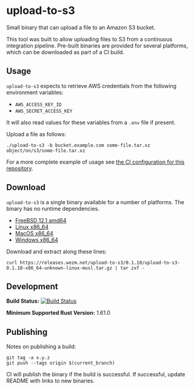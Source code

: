 upload-to-s3
============

Small binary that can upload a file to an Amazon S3 bucket.

This tool was built to allow uploading files to S3 from a continuous
integration pipeline. Pre-built binaries are provided for several platforms,
which can be downloaded as part of a CI build.

Usage
-----

`upload-to-s3` expects to retrieve AWS credentials from the following
environment variables:

* `AWS_ACCESS_KEY_ID`
* `AWS_SECRET_ACCESS_KEY`

It will also read values for these variables from a `.env` file if present.

Upload a file as follows:

    ./upload-to-s3 -b bucket.example.com some-file.tar.xz object/on/s3/some-file.tar.xz

For a more complete example of usage see [the CI configuration for this
repository][repo].


Download
--------

`upload-to-s3` is a single binary available for a number of platforms. The binary
has no runtime dependencies.

* [FreeBSD 12.1 amd64](https://releases.wezm.net/upload-to-s3/0.1.10/upload-to-s3-0.1.10-amd64-unknown-freebsd.tar.gz)
* [Linux x86\_64](https://releases.wezm.net/upload-to-s3/0.1.10/upload-to-s3-0.1.10-x86_64-unknown-linux-musl.tar.gz)
* [MacOS x86\_64](https://releases.wezm.net/upload-to-s3/0.1.10/upload-to-s3-0.1.10-x86_64-apple-darwin.tar.gz)
* [Windows x86\_64](https://releases.wezm.net/upload-to-s3/0.1.10/upload-to-s3-0.1.10-x86_64-pc-windows-msvc.zip)

Download and extract along these lines:

    curl https://releases.wezm.net/upload-to-s3/0.1.10/upload-to-s3-0.1.10-x86_64-unknown-linux-musl.tar.gz | tar zxf -

Development
-----------

**Build Status:** [![Build Status](https://api.cirrus-ci.com/github/wezm/upload-to-s3.svg)](https://cirrus-ci.com/github/wezm/upload-to-s3)

**Minimum Supported Rust Version:** 1.61.0

Publishing
----------

Notes on publishing a build:

    git tag -a x.y.z
    git push --tags origin $(current_branch)

CI will publish the binary if the build is successful. If successful, update
README with links to new binaries.

[rustup]: https://www.rust-lang.org/tools/install
[repo]: https://github.com/wezm/upload-to-s3
